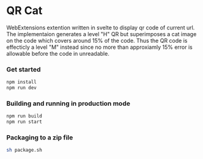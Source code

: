 # QR Cat
WebExtensions extention written in svelte to display qr code of current url.
The implementaion generates a level "H" QR but superimposes a cat image on the code which covers around 15% of the code. Thus the QR code is effecticly a level "M" instead since no more than approxiamly 15% error is allowable before the code in unreadable.

### Get started
```bash
npm install
npm run dev
```

### Building and running in production mode
```bash
npm run build
npm run start
```

### Packaging to a zip file
```bash
sh package.sh
```
